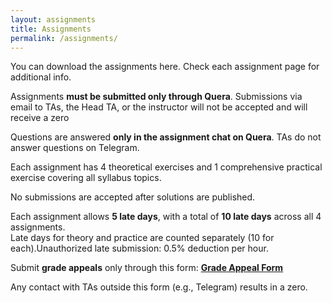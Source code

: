 ```yaml
---
layout: assignments
title: Assignments
permalink: /assignments/
---
```


You can download the assignments here. Check each assignment page for additional info.  

Assignments **must be submitted only through Quera**. Submissions via email to TAs, the Head TA, or the instructor will not be accepted and will receive a zero  

Questions are answered **only in the assignment chat on Quera**. TAs do not answer questions on Telegram.  

Each assignment has 4 theoretical exercises and 1 comprehensive practical exercise covering all syllabus topics.  

No submissions are accepted after solutions are published.  

Each assignment allows **5 late days**, with a total of **10 late days** across all 4 assignments.  
Late days for theory and practice are counted separately (10 for each).Unauthorized late submission: 0.5% deduction per hour.

Submit **grade appeals** only through this form: [**Grade Appeal Form**](https://forms.gle/YDEWmXzy39zhWcFHA)  

Any contact with TAs outside this form (e.g., Telegram) results in a zero.

